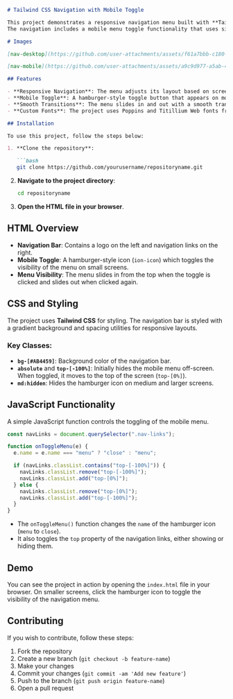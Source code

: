 ```markdown
# Tailwind CSS Navigation with Mobile Toggle

This project demonstrates a responsive navigation menu built with **Tailwind CSS** and **Ionicons**.
The navigation includes a mobile menu toggle functionality that uses simple JavaScript to show and hide the menu on smaller screens.

# Images

[nav-desktop](https://github.com/user-attachments/assets/f61a7bbb-c180-4a8a-8d63-be00064fca54)

[nav-mobile](https://github.com/user-attachments/assets/a9c9d977-a5ab-446c-855d-c9efc0ac3c55)

## Features

- **Responsive Navigation**: The menu adjusts its layout based on screen size.
- **Mobile Toggle**: A hamburger-style toggle button that appears on mobile devices.
- **Smooth Transitions**: The menu slides in and out with a smooth transition effect.
- **Custom Fonts**: The project uses Poppins and Titillium Web fonts from Google Fonts.

## Installation

To use this project, follow the steps below:

1. **Clone the repository**:

   ```bash
   git clone https://github.com/yourusername/repositoryname.git
   ```

2. **Navigate to the project directory**:

   ```bash
   cd repositoryname
   ```

3. **Open the HTML file in your browser**.

## HTML Overview

- **Navigation Bar**: Contains a logo on the left and navigation links on the right.
- **Mobile Toggle**: A hamburger-style icon (`ion-icon`) which toggles the visibility of the menu on small screens.
- **Menu Visibility**: The menu slides in from the top when the toggle is clicked and slides out when clicked again.

## CSS and Styling

The project uses **Tailwind CSS** for styling. The navigation bar is styled with a gradient background and spacing utilities for responsive layouts.

### Key Classes:
- **`bg-[#AB4459]`**: Background color of the navigation bar.
- **`absolute`** and **`top-[-100%]`**: Initially hides the mobile menu off-screen. When toggled, it moves to the top of the screen (`top-[0%]`).
- **`md:hidden`**: Hides the hamburger icon on medium and larger screens.

## JavaScript Functionality

A simple JavaScript function controls the toggling of the mobile menu.

```js
const navLinks = document.querySelector(".nav-links");

function onToggleMenu(e) {
  e.name = e.name === "menu" ? "close" : "menu";

  if (navLinks.classList.contains("top-[-100%]")) {
    navLinks.classList.remove("top-[-100%]");
    navLinks.classList.add("top-[0%]");
  } else {
    navLinks.classList.remove("top-[0%]");
    navLinks.classList.add("top-[-100%]");
  }
}
```

- The `onToggleMenu()` function changes the `name` of the hamburger icon (`menu` to `close`).
- It also toggles the `top` property of the navigation links, either showing or hiding them.

## Demo

You can see the project in action by opening the `index.html` file in your browser. On smaller screens, click the hamburger icon to toggle the visibility of the navigation menu.

## Contributing

If you wish to contribute, follow these steps:

1. Fork the repository
2. Create a new branch (`git checkout -b feature-name`)
3. Make your changes
4. Commit your changes (`git commit -am 'Add new feature'`)
5. Push to the branch (`git push origin feature-name`)
6. Open a pull request

